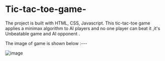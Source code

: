 # Tic-tac-toe-game-
The project is built with HTML, CSS, Javascript. This tic-tac-toe game applies a minimax algorithm to AI players and no one player can beat it ,it's Unbeatable game and AI opponent .

The image of game is shown below :---

![image](https://github.com/DhruvMishra28/Tic-tac-toe-game-/assets/152638380/771ad390-360f-43b0-903d-7989e06b0f1a)
